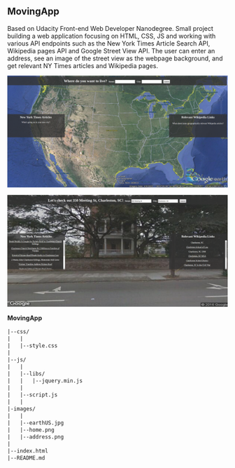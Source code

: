 ## MovingApp

Based on Udacity Front-end Web Developer Nanodegree.
Small project building a web application focusing on HTML, CSS, JS and working with various API endpoints such as the New York Times Article Search API, Wikipedia pages API and Google Street View API. The user can enter an address, see an image of the street view as the webpage background, and get relevant NY Times articles and Wikipedia pages. 

![Image could not be loaded](images/home.png "MovingApp_Home")

![Image could not be loaded](images/address.png "MovingApp_Home")

**MovingApp**

	|--css/
	|	|
	|	|--style.css
	|
	|--js/
	|	|
	|	|--libs/
	|	|	|--jquery.min.js
	|	|
	|	|--script.js
	|	|
	|-images/
	|	|
	|	|--earthUS.jpg
	|	|--home.png
	|	|--address.png
	|
	|--index.html
	|--README.md

